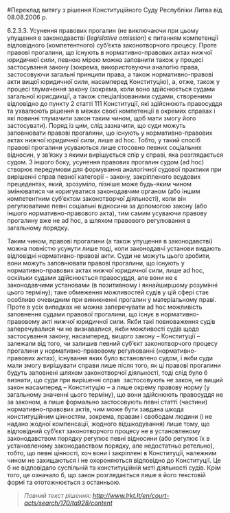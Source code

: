 #Переклад витягу з рішення Конституційного Суду Республіки Литва від 08.08.2006 р.

<p>6.2.3.3. Усунення правових прогалин (не виключаючи при цьому упущення в законодавстві (<em>legislative omission</em>) є питанням компетенції відповідного (компетентного) суб&rsquo;єкта законотворчого процесу. Проте правові прогалини, що існують в нормативно-правових актах нижчої юридичної сили, певною мірою можна заповнити також у процесі застосування закону (зокрема, використовуючи аналогію права, застосовуючи загальні принципи права, а також нормативно-правові акти вищої юридичної сили, насамперед Конституцію), а, отже, також у процесі тлумачення закону (зокрема, коли воно здійснюється судами загальної юрисдикції, а також спеціалізованими судами, створеними відповідно до пункту 2 статті 111 Конституції, які здійснюють правосуддя та ухвалюють рішення в межах своєї компетенції в окремих справах і які повинні тлумачити закон таким чином, щоб мати змогу його застосувати). Поряд із цим, слід зазначити, що суди можуть заповнювати правові прогалини, що існують у нормативно-правових актах нижчої юридичної сили, лише ad hoc. Тобто, у такий спосіб правові прогалини усуваються лише стосовно певних соціальних відносин, у зв&rsquo;язку з якими вирішується спір у справі, яка розглядається судом. З іншого боку, усунення правових прогалин судом (ad hoc) створює передумови для формування аналогічної судової практики при вирішенні справ певної категорії &ndash; закону, закріпленого всудових прецедентах, який, зрозуміло, пізніше може будь-яким чином змінюватися чи коригуватися законодавчим органом (або іншим компетентним суб&rsquo;єктом законотворчої діяльності), коли він регулюватиме певні соціальні відносини за допомогою закону (або іншого нормативно-правового акта), тим самим усуваючи правову прогалину вже не ad hoc, а шляхом правового регулювання в загальному порядку.</p>
<p>Таким чином, правові прогалини (а також упущення в законодавстві) можна повністю усунути лише тоді, коли законодавчі установи видають відповідні нормативно-правові акти. Суди не можуть цього зробити, вони можуть заповнювати правові прогалини, що існують у нормативно-правових актах нижчої юридичної сили, лише ad hoc, оскільки судами здійснюється правосуддя, але вони не є законодавчими установами (в позитивному і якнайширшому розумінні цього терміну); таке обмеження можливостей судів у цій сфері стає особливо очевидним при виникненні прогалин у матеріальному праві. Проте в усіх випадках не можна заперечувати ad hoc можливість заповнення судами правової прогалини, що існує в нормативно-правовому акті нижчої юридичної сили. Якби такі повноваження судів заперечувалися чи не визнавалися, якби можливості судів щодо застосування закону, насамперед, вищого закону &ndash; Конституції &ndash; залежали від того, чи залишив певний суб&rsquo;єкт законотворчого процесу прогалини у нормативно-правовому регулюванні (нормативно-правових актах), існування яких було встановлено судом, і якби суди мали змогу вирішувати справи лише після того, як ці правові прогалини будуть заповнені шляхом законотворчої діяльності, тоді слід було б визнати, що суди при вирішенні справ &nbsp;застосовують не закон, не вищий закон насамперед &ndash; Конституцію &ndash; а лише окрему правову норму (у загальному значенні цього терміну), що вони здійснюють правосуддя не за законом, а лише формально застосовують певні статті (частини) нормативно-правових актів, чим може бути завдана шкода конституційним цінностям, зокрема, правам і свободам людини (і не надано жодної компенсації, жодного відшкодування) лише тому, що відповідний суб&rsquo;єкт законотворчого процесу не в установленому законодавством порядку регулює певні відносини (або регулює їх в установленому законодавством порядку, але недостатньо ретельно), тобто, що певні цінності, хоч вони і закріплені в Конституції, належним чином не захищаються і не охороняються відповідно до Конституції. Це б не відповідало суспільній та конституційній меті діяльності судів. Крім того, це означало б, що закон розглядається лише в його текстовій формі та ототожнюється з останньою.</p>
<blockquote>
	<p><em>Повний текст рішення: <a href="http://www.lrkt.lt/en/court-acts/search/170/ta928/content">http://www.lrkt.lt/en/court-acts/search/170/ta928/content</a></em></p>
</blockquote>